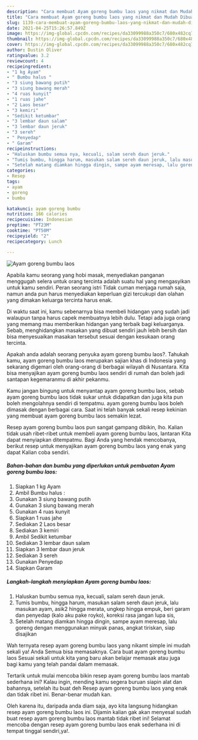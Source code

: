 ```yaml
---
description: "Cara membuat Ayam goreng bumbu laos yang nikmat dan Mudah Dibuat"
title: "Cara membuat Ayam goreng bumbu laos yang nikmat dan Mudah Dibuat"
slug: 1139-cara-membuat-ayam-goreng-bumbu-laos-yang-nikmat-dan-mudah-dibuat
date: 2021-04-25T15:26:57.849Z
image: https://img-global.cpcdn.com/recipes/da33099988a350c7/680x482cq70/ayam-goreng-bumbu-laos-foto-resep-utama.jpg
thumbnail: https://img-global.cpcdn.com/recipes/da33099988a350c7/680x482cq70/ayam-goreng-bumbu-laos-foto-resep-utama.jpg
cover: https://img-global.cpcdn.com/recipes/da33099988a350c7/680x482cq70/ayam-goreng-bumbu-laos-foto-resep-utama.jpg
author: Dustin Oliver
ratingvalue: 3.2
reviewcount: 4
recipeingredient:
- "1 kg Ayam"
- " Bumbu halus "
- "3 siung bawang putih"
- "3 siung bawang merah"
- "4 ruas kunyit"
- "1 ruas jahe"
- "2 Laos besar"
- "3 kemiri"
- "Sedikit ketumbar"
- "3 lembar daun salam"
- "3 lembar daun jeruk"
- "3 sereh"
- " Penyedap"
- " Garam"
recipeinstructions:
- "Haluskan bumbu semua nya, kecuali, salam sereh daun jeruk."
- "Tumis bumbu, hingga harum, masukan salam sereh daun jeruk, lalu masukan ayam, asik2 hingga merata, ungkep hingga empuk, beri garam dan penyedap (kalo aku pake royko), koreksi rasa jangan lupa sis,"
- "Setelah matang diamkan hingga dingin, sampe ayam meresap, lalu goreng dengan menggunakan minyak panas, angkat tiriskan, siap disajikan"
categories:
- Resep
tags:
- ayam
- goreng
- bumbu

katakunci: ayam goreng bumbu 
nutrition: 166 calories
recipecuisine: Indonesian
preptime: "PT23M"
cooktime: "PT50M"
recipeyield: "2"
recipecategory: Lunch

---
```



![Ayam goreng bumbu laos](https://img-global.cpcdn.com/recipes/da33099988a350c7/680x482cq70/ayam-goreng-bumbu-laos-foto-resep-utama.jpg)

Apabila kamu seorang yang hobi masak, menyediakan panganan menggugah selera untuk orang tercinta adalah suatu hal yang mengasyikan untuk kamu sendiri. Peran seorang istri Tidak cuman menjaga rumah saja, namun anda pun harus menyediakan keperluan gizi tercukupi dan olahan yang dimakan keluarga tercinta harus enak.

Di waktu  saat ini, kamu sebenarnya bisa membeli hidangan yang sudah jadi walaupun tanpa harus capek membuatnya lebih dulu. Tetapi ada juga orang yang memang mau memberikan hidangan yang terbaik bagi keluarganya. Sebab, menghidangkan masakan yang dibuat sendiri jauh lebih bersih dan bisa menyesuaikan masakan tersebut sesuai dengan kesukaan orang tercinta. 



Apakah anda adalah seorang penyuka ayam goreng bumbu laos?. Tahukah kamu, ayam goreng bumbu laos merupakan sajian khas di Indonesia yang sekarang digemari oleh orang-orang di berbagai wilayah di Nusantara. Kita bisa menyajikan ayam goreng bumbu laos sendiri di rumah dan boleh jadi santapan kegemaranmu di akhir pekanmu.

Kamu jangan bingung untuk menyantap ayam goreng bumbu laos, sebab ayam goreng bumbu laos tidak sukar untuk didapatkan dan juga kita pun boleh mengolahnya sendiri di tempatmu. ayam goreng bumbu laos boleh dimasak dengan berbagai cara. Saat ini telah banyak sekali resep kekinian yang membuat ayam goreng bumbu laos semakin lezat.

Resep ayam goreng bumbu laos pun sangat gampang dibikin, lho. Kalian tidak usah ribet-ribet untuk membeli ayam goreng bumbu laos, lantaran Kita dapat menyiapkan ditempatmu. Bagi Anda yang hendak mencobanya, berikut resep untuk menyajikan ayam goreng bumbu laos yang enak yang dapat Kalian coba sendiri.

<!--inarticleads1-->

##### Bahan-bahan dan bumbu yang diperlukan untuk pembuatan Ayam goreng bumbu laos:

1. Siapkan 1 kg Ayam
1. Ambil  Bumbu halus :
1. Gunakan 3 siung bawang putih
1. Gunakan 3 siung bawang merah
1. Gunakan 4 ruas kunyit
1. Siapkan 1 ruas jahe
1. Sediakan 2 Laos besar
1. Sediakan 3 kemiri
1. Ambil Sedikit ketumbar
1. Sediakan 3 lembar daun salam
1. Siapkan 3 lembar daun jeruk
1. Sediakan 3 sereh
1. Gunakan  Penyedap
1. Siapkan  Garam




<!--inarticleads2-->

##### Langkah-langkah menyiapkan Ayam goreng bumbu laos:

1. Haluskan bumbu semua nya, kecuali, salam sereh daun jeruk.
1. Tumis bumbu, hingga harum, masukan salam sereh daun jeruk, lalu masukan ayam, asik2 hingga merata, ungkep hingga empuk, beri garam dan penyedap (kalo aku pake royko), koreksi rasa jangan lupa sis,
1. Setelah matang diamkan hingga dingin, sampe ayam meresap, lalu goreng dengan menggunakan minyak panas, angkat tiriskan, siap disajikan




Wah ternyata resep ayam goreng bumbu laos yang nikamt simple ini mudah sekali ya! Anda Semua bisa memasaknya. Cara buat ayam goreng bumbu laos Sesuai sekali untuk kita yang baru akan belajar memasak atau juga bagi kamu yang telah pandai dalam memasak.

Tertarik untuk mulai mencoba bikin resep ayam goreng bumbu laos mantab sederhana ini? Kalau ingin, mending kamu segera buruan siapin alat dan bahannya, setelah itu buat deh Resep ayam goreng bumbu laos yang enak dan tidak ribet ini. Benar-benar mudah kan. 

Oleh karena itu, daripada anda diam saja, ayo kita langsung hidangkan resep ayam goreng bumbu laos ini. Dijamin kalian gak akan menyesal sudah buat resep ayam goreng bumbu laos mantab tidak ribet ini! Selamat mencoba dengan resep ayam goreng bumbu laos enak sederhana ini di tempat tinggal sendiri,ya!.

